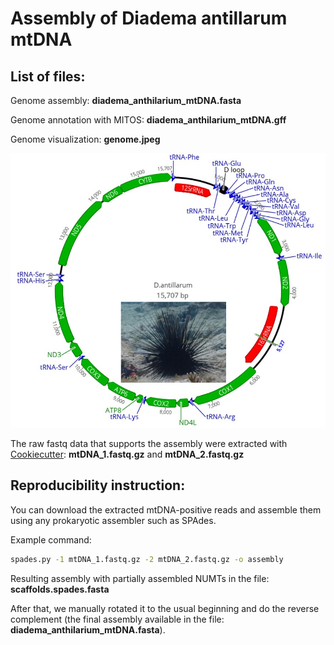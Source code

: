 # Assembly of Diadema antillarum mtDNA

## List of files:

Genome assembly: **diadema_anthilarium_mtDNA.fasta**

Genome annotation with MITOS: **diadema_anthilarium_mtDNA.gff**

Genome visualization: **genome.jpeg**

<img src="https://github.com/aglabx/mtDNA_assembly/blob/master/Diadema_anthilarum/genome.jpeg?raw=true" width="650">

The raw fastq data that supports the assembly were extracted with [Cookiecutter](https://github.com/ad3002/Cookiecutter): **mtDNA_1.fastq.gz** and **mtDNA_2.fastq.gz**

## Reproducibility instruction:

You can download the extracted mtDNA-positive reads and assemble them using any prokaryotic assembler such as SPAdes.

Example command:

```bash
spades.py -1 mtDNA_1.fastq.gz -2 mtDNA_2.fastq.gz -o assembly
```

Resulting assembly with partially assembled NUMTs in the file: **scaffolds.spades.fasta**

After that, we manually rotated it to the usual beginning and do the reverse complement (the final assembly available in the file: **diadema_anthilarium_mtDNA.fasta**).



